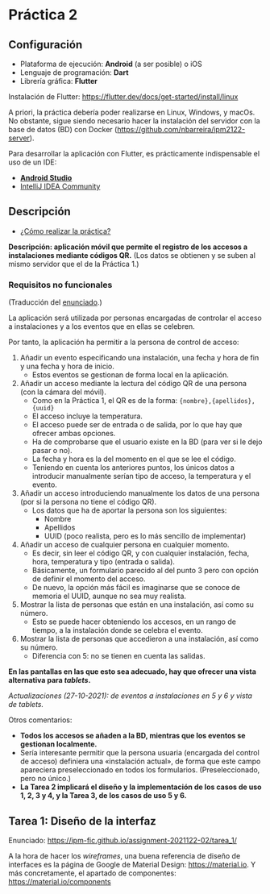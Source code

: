 # Práctica 2

## Configuración

* Plataforma de ejecución: **Android** (a ser posible) o iOS
* Lenguaje de programación: **Dart**
* Librería gráfica: **Flutter**


Instalación de Flutter: <https://flutter.dev/docs/get-started/install/linux>

A priori, la práctica debería poder realizarse en Linux, Windows, y macOs. No obstante, sigue siendo necesario hacer la instalación del servidor con la base de datos (BD) con Docker (<https://github.com/nbarreira/ipm2122-server>).

Para desarrollar la aplicación con Flutter, es prácticamente indispensable el uso de un IDE:
* [**Android Studio**](https://developer.android.com/studio)
* [IntelliJ IDEA Community](https://www.jetbrains.com/idea/download/)


## Descripción

* [¿Cómo realizar la práctica?](https://ipm-fic.github.io/assignment-2021122-02/howto/)


**Descripción: aplicación móvil que permite el registro de los accesos a instalaciones mediante códigos QR.** (Los datos se obtienen y se suben al mismo servidor que el de la Práctica 1.)


### Requisitos no funcionales

(Traducción del [enunciado](https://ipm-fic.github.io/assignment-2021122-02/howto/).)

La aplicación será utilizada por personas encargadas de controlar el acceso a instalaciones y a los eventos que en ellas se celebren.

Por tanto, la aplicación ha permitir a la persona de control de acceso:

1. Añadir un evento especificando una instalación, una fecha y hora de fin y una fecha y hora de inicio.
    - Estos eventos se gestionan de forma local en la aplicación.
2. Añadir un acceso mediante la lectura del código QR de una persona (con la cámara del móvil).
    - Como en la Práctica 1, el QR es de la forma: `{nombre},{apellidos},{uuid}`
    - El acceso incluye la temperatura.
    - El acceso puede ser de entrada o de salida, por lo que hay que ofrecer ambas opciones.
    - Ha de comprobarse que el usuario existe en la BD (para ver si le dejo pasar o no).
    - La fecha y hora es la del momento en el que se lee el código.
    - Teniendo en cuenta los anteriores puntos, los únicos datos a introducir manualmente serían tipo de acceso, la temperatura y el evento.
3. Añadir un acceso introduciendo manualmente los datos de una persona (por si la persona no tiene el código QR).
    * Los datos que ha de aportar la persona son los siguientes:
        - Nombre
        - Apellidos
        - UUID (poco realista, pero es lo más sencillo de implementar)
4. Añadir un acceso de cualquier persona en cualquier momento.
    - Es decir, sin leer el código QR, y con cualquier instalación, fecha, hora, temperatura y tipo (entrada o salida).
    - Básicamente, un formulario parecido al del punto 3 pero con opción de definir el momento del acceso.
    - De nuevo, la opción más fácil es imaginarse que se conoce de memoria el UUID, aunque no sea muy realista.
5. Mostrar la lista de personas que están en una instalación, así como su número.
    - Esto se puede hacer obteniendo los accesos, en un rango de tiempo, a la instalación donde se celebra el evento.
6. Mostrar la lista de personas que accedieron a una instalación, así como su número.
    - Diferencia con 5: no se tienen en cuenta las salidas.

**En las pantallas en las que esto sea adecuado, hay que ofrecer una vista alternativa para _tablets_.**

_Actualizaciones (27-10-2021): de eventos a instalaciones en 5 y 6 y vista de tablets._

Otros comentarios:

* **Todos los accesos se añaden a la BD, mientras que los eventos se gestionan localmente.**
* Sería interesante permitir que la persona usuaria (encargada del control de acceso) definiera una «instalación actual», de forma que este campo apareciera preseleccionado en todos los formularios. (Preseleccionado, pero no único.)
* **La Tarea 2 implicará el diseño y la implementación de los casos de uso 1, 2, 3 y 4, y la Tarea 3, de los casos de uso 5 y 6.**

## Tarea 1: Diseño de la interfaz

Enunciado: <https://ipm-fic.github.io/assignment-2021122-02/tarea_1/>

A la hora de hacer los _wireframes_, una buena referencia de diseño de interfaces es la página de Google de Material Design: <https://material.io>. Y más concretamente, el apartado de componentes: <https://material.io/components>

